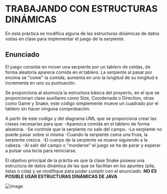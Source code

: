 
# TRABAJANDO CON ESTRUCTURAS DINÁMICAS

En esta práctica se modifica alguna de las estructuras dinámicas de datos vistas en clase para implementar el juego de la serpiente.

## Enunciado

El juego consiste en mover una serpiente por un tablero de celdas, de forma aleatoria aparece comida en el tablero. La serpiente al pasar por encima se "come" la comida, aumenta en uno la longitud de su longitud e incrementa en uno su puntuación.

Se proporciona al alumno/a la estructura básica del proyecto, en el que se proporcionan clase auxiliares como Size, Coordenada o Direction, otras como Game y Snake, este código simplemente mueve un cuadrado por el tablero sin hacer ninguna comprobación.

A partir de este codigo y del diagrama UML que se proporciona crear las clases necesarias para que:
    -Aparezca comida en el tablero de forma aleatoria.
    -Se controle que la serpiente no sale del campo.
    -La serpiente no puede pasar sobre si misma
    -Cuando la serpiente coma una fruta, la serpiente crezca.
    -El cuerpo de la serpiente se mueve siguiendo a la cabeza.
    -Al salir del campo o "morderse" el juego se ha de parar y esperar a pulsar una tecla para reiniciarse.
 
El objetivo principal de la práctia es que la clase Snake poseea una estructura de datos dinámica de las que se facilitan en los apuntes (pila, listas o cola) y se modifique para poder cumplir con el enunciado. **NO ES POSIBLE USAR ESTRUCTURAS DINÁMICAS DE JAVA**

![image](https://github.com/pass1enator/DAWSnakeTemplate/blob/master/src/main/resources/uml.png?raw=true)
